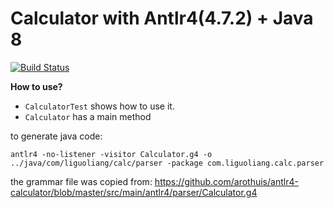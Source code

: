 # Calculator with Antlr4(4.7.2) + Java 8

[![Build Status](https://travis-ci.com/guoliang-dev/calcuator-with-antlr4-java8.svg?branch=master)](https://travis-ci.com/guoliang-dev/calcuator-with-antlr4-java8)

**How to use?**
 - `CalculatorTest` shows how to use it. 
 - `Calculator` has a main method

to generate java code:
```
antlr4 -no-listener -visitor Calculator.g4 -o ../java/com/liguoliang/calc/parser -package com.liguoliang.calc.parser
```

the grammar file was copied from: https://github.com/arothuis/antlr4-calculator/blob/master/src/main/antlr4/parser/Calculator.g4